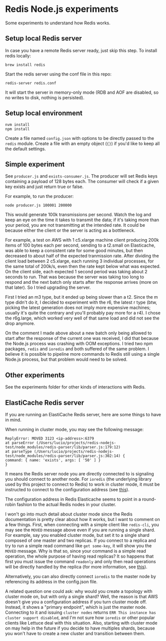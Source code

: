 
# Redis Node.js experiments

Some experiments to understand how Redis works.

## Setup local Redis server

In case you have a remote Redis server ready, just skip this step. To install redis locally:

    brew install redis

Start the redis server using the conf file in this repo:

    redis-server redis.conf

It will start the server in memory-only mode (RDB and AOF are disabled, so no writes to disk, nothing is persisted).

## Setup local environment

    nvm install
    npm install

Create a file named `config.json` with options to be directly passed to the `redis` module. Create a file with an empty object (`{}`) if you'd like to keep all the default settings.

## Simple experiment

See `producer.js` and `exists-consumer.js`. The producer will set Redis keys containing a payload of 128 bytes each. The consumer will check if a given key exists and just return true or false.

For example, to run the producer:

    node producer.js 100001 200000

This would generate 100k transmissions per second. Watch the log and keep an eye on the time it takes to transmit the data; if it's taking more than your period, you are not transmitting at the intended rate. It could be because either the client or the server is acting as a bottleneck.

For example, a test on AWS with 1 c5.xlarge machine client producing 200k items of 100 bytes each per second, sending to a t2.small on Elasticache, was able to keep a consistent rate for some good minutes, but then decreased to about half of the expected tranmission rate. After dividing the client load between 2 c5.xlarge, each running 3 individual processes, for the same total of 200k/s, even then the rate kept below what was expected. On the client side, each expected 1 second period was taking about 2 seconds to run. That was because the server was taking too long to respond and the next batch only starts after the response arrives (more on that later). So I tried upgrading the server.

First I tried an m3 type, but it ended up being slower than a t2. Since the m type didn't do it, I decided to experiment with the r6, the latest r type (btw, picking the latest generation does not imply more expensive machines; usually it's quite the contrary and you'll probably pay more for a r4). I chose the r6g.large, which worked very well of that same load and did not see the drop anymore.

On the comment I made above about a new batch only being allowed to start after the response of the current one was received, I did that because the Node.js process was crashing with OOM exceptions. I tried two npm packages, `redis` and `ioredis` and both suffered of the same problem. I believe it is possible to pipeline more commands to Redis still using a single Node.js process, but that problem would need to be solved.

## Other experiments

See the experiments folder for other kinds of interactions with Redis.

## ElastiCache Redis server

If you are running an ElastiCache Redis server, here are some things to have in mind.

When running in cluster mode, you may see the following message:

    ReplyError: MOVED 3123 <ip-address>:6379
    at parseError (/Users/lucio/projects/redis-nodejs-test/node_modules/redis-parser/lib/parser.js:179:12)
    at parseType (/Users/lucio/projects/redis-nodejs-test/node_modules/redis-parser/lib/parser.js:302:14) {
    command: { name: 'exists', args: [ '50' ] }
    }

It means the Redis server node you are directly connected to is signaling you should connect to another node. For `ioredis` (the underlying library used by this project to connect to Redis) to work in cluster mode, it must be instructed to connect to the configuration address (see [this](https://stackoverflow.com/a/64871857/778272)).

The configuration address in Redis Elasticache seems to point in a round-robin fashion to the actual Redis nodes in your cluster.

I won't go into much detail about cluster mode since the Redis documentation is pretty clear about how it works, but I want to comment on a few things. First, when connecting with a simple client like `redis-cli`, you may see the `MOVED` message above even if you are running a single shard. For example, say you enabled cluster mode, but set it to a single shard composed of one master and two replicas. If you connect to a replica and try to run a simple read command like `get some-key`, it will show you the `MOVED` message. Why is that so, since your command is a simple read operation, the whole purpose of having read replicas? It so happens that first you must issue the command `readonly` and only then read operations will be directly handled by the replica (for more information, see [this](https://aws.amazon.com/premiumsupport/knowledge-center/elasticache-redis-client-readonly/)).

Alternatively, you can also directly connect `ioredis` to the master node by referencing its address in the config.json file.

A related question one could ask: why would you create a topology with cluster mode on, but with only a single shard? Well, the reason is that AWS doesn't give you a configuration address if you turn cluster mode off. Instead, it shows a "primary endpoint", which is just the master node. Connecting to it and issuing `cluster nodes` returns `ERR This instance has cluster support disabled`, and I'm not sure how `ioredis` or other popular clients like Lettuce deal with this situation. Also, starting with cluster mode on may help in the future if you decide to have multiples shards, because you won't have to create a new cluster and transition between them.

